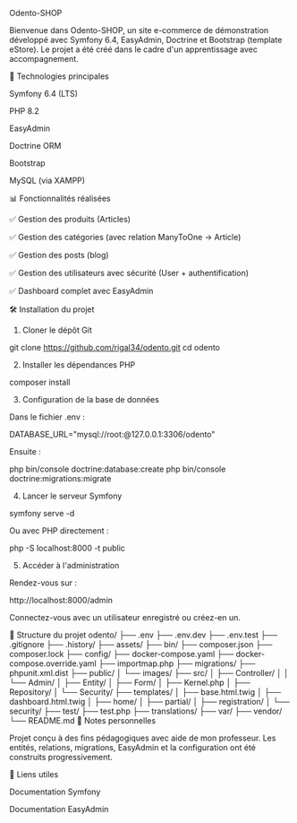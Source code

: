 Odento-SHOP

Bienvenue dans Odento-SHOP, un site e-commerce de démonstration développé avec Symfony 6.4, EasyAdmin, Doctrine et Bootstrap (template eStore). Le projet a été créé dans le cadre d'un apprentissage avec accompagnement.

🔧 Technologies principales

Symfony 6.4 (LTS)

PHP 8.2

EasyAdmin

Doctrine ORM

Bootstrap

MySQL (via XAMPP)

📊 Fonctionnalités réalisées

✅ Gestion des produits (Articles)

✅ Gestion des catégories (avec relation ManyToOne -> Article)

✅ Gestion des posts (blog)



✅ Gestion des utilisateurs avec sécurité (User + authentification)

✅ Dashboard complet avec EasyAdmin

🛠️ Installation du projet

1. Cloner le dépôt Git

git clone https://github.com/rigal34/odento.git
cd odento

2. Installer les dépendances PHP

composer install

3. Configuration de la base de données

Dans le fichier .env :

DATABASE_URL="mysql://root:@127.0.0.1:3306/odento"

Ensuite :

php bin/console doctrine:database:create
php bin/console doctrine:migrations:migrate

4. Lancer le serveur Symfony

symfony serve -d

Ou avec PHP directement :

php -S localhost:8000 -t public

5. Accéder à l'administration

Rendez-vous sur :

http://localhost:8000/admin

Connectez-vous avec un utilisateur enregistré ou créez-en un.

📂 Structure du projet
odento/
├── .env
├── .env.dev
├── .env.test
├── .gitignore
├── .history/
├── assets/
├── bin/
├── composer.json
├── composer.lock
├── config/
├── docker-compose.yaml
├── docker-compose.override.yaml
├── importmap.php
├── migrations/
├── phpunit.xml.dist
├── public/
│   └── images/
├── src/
│   ├── Controller/
│   │   └── Admin/
│   ├── Entity/
│   ├── Form/
│   ├── Kernel.php
│   ├── Repository/
│   └── Security/
├── templates/
│   ├── base.html.twig
│   ├── dashboard.html.twig
│   ├── home/
│   ├── partial/
│   ├── registration/
│   └── security/
├── test/
├── test.php
├── translations/
├── var/
├── vendor/
└── README.md
💼 Notes personnelles

Projet conçu à des fins pédagogiques avec aide de mon professeur. Les entités, relations, migrations, EasyAdmin et la configuration ont été construits progressivement.

🔗 Liens utiles

Documentation Symfony

Documentation EasyAdmin

